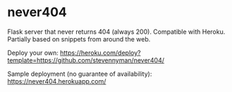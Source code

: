# never404
Flask server that never returns 404 (always 200). Compatible with Heroku. Partially based on snippets from around the web.

Deploy your own: https://heroku.com/deploy?template=https://github.com/stevennyman/never404/

Sample deployment (no guarantee of availability): https://never404.herokuapp.com/
